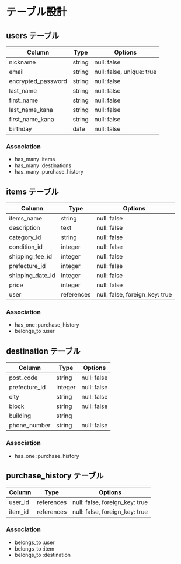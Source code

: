 # テーブル設計

## users テーブル

| Column                          | Type    | Options                   |
| ------------------------------- | ------- | ------------------------- |
| nickname                        | string  | null: false               |
| email                           | string  | null: false, unique: true |
| encrypted_password              | string  | null: false               |
| last_name                       | string  | null: false               |
| first_name                      | string  | null: false               |
| last_name_kana                  | string  | null: false               |
| first_name_kana                 | string  | null: false               |
| birthday                        | date    | null: false               |

### Association

- has_many :items
- has_many :destinations
- has_many :purchase_history

## items テーブル

| Column           | Type       | Options                        |
| ---------------- | ---------- | ------------------------------ |
| items_name       | string     | null: false                    |
| description      | text       | null: false                    |
| category_id      | string     | null: false                    |
| condition_id     | integer    | null: false                    |
| shipping_fee_id  | integer    | null: false                    |
| prefecture_id    | integer    | null: false                    |
| shipping_date_id | integer    | null: false                    |
| price            | integer    | null: false                    |
| user             | references | null: false, foreign_key: true |

### Association

- has_one :purchase_history
- belongs_to :user

## destination テーブル

| Column        | Type       | Options                        |
| ------------  | ---------- | ------------------------------ |
| post_code     | string     | null: false                    |
| prefecture_id | integer    | null: false                    |
| city          | string     | null: false                    |
| block         | string     | null: false                    |
| building      | string     |                                |
| phone_number  | string     | null: false                    |

### Association

- has_one :purchase_history

## purchase_history テーブル

| Column        | Type       | Options                        |
| ------------- | ---------- | ------------------------------ |
| user_id       | references | null: false, foreign_key: true |
| item_id       | references | null: false, foreign_key: true |

### Association

- belongs_to :user
- belongs_to :item
- belongs_to :destination